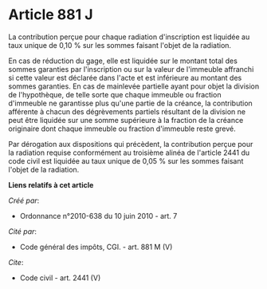 # Article 881 J

La contribution perçue pour chaque radiation d'inscription est liquidée au taux unique de 0,10 % sur les sommes faisant
l'objet de la radiation.

En cas de réduction du gage, elle est liquidée sur le montant total des sommes garanties par l'inscription ou sur la valeur
de l'immeuble affranchi si cette valeur est déclarée dans l'acte et est inférieure au montant des sommes garanties. En cas de
mainlevée partielle ayant pour objet la division de l'hypothèque, de telle sorte que chaque immeuble ou fraction d'immeuble
ne garantisse plus qu'une partie de la créance, la contribution afférente à chacun des dégrèvements partiels résultant de la
division ne peut être liquidée sur une somme supérieure à la fraction de la créance originaire dont chaque immeuble ou
fraction d'immeuble reste grevé.

Par dérogation aux dispositions qui précèdent, la contribution perçue pour la radiation requise conformément au troisième
alinéa de l'article 2441 du code civil est liquidée au taux unique de 0,05 % sur les sommes faisant l'objet de la radiation.

**Liens relatifs à cet article**

_Créé par_:

  - Ordonnance n°2010-638 du 10 juin 2010 - art. 7

_Cité par_:

  - Code général des impôts, CGI. - art. 881 M (V)

_Cite_:

  - Code civil - art. 2441 (V)
